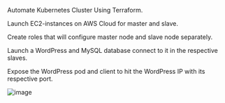 
Automate Kubernetes Cluster Using Terraform.

Launch EC2-instances on AWS Cloud for master and slave.

Create roles that will configure master node and slave node separately.

Launch a WordPress and MySQL database connect to it in the respective slaves.

Expose the WordPress pod and client to hit the WordPress IP with its respective port.

 
![image](https://user-images.githubusercontent.com/59709429/126087732-47ebb544-0244-4326-bd75-c30f55ed6503.png)

